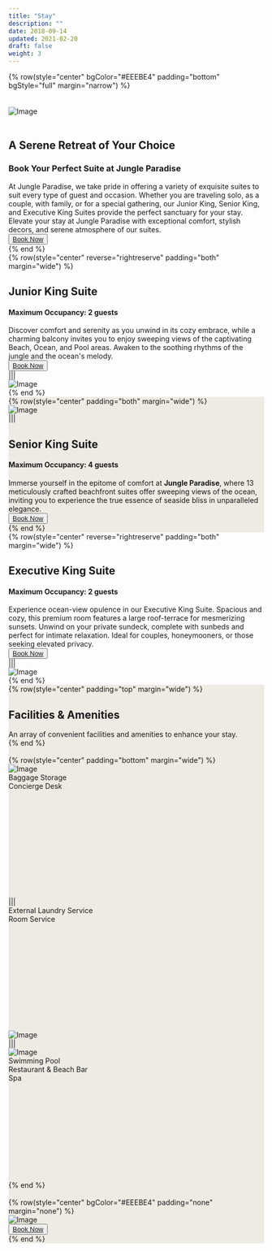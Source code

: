 ```yaml
---
title: "Stay"
description: ""
date: 2018-09-14
updated: 2021-02-20
draft: false
weight: 3
---
```


<!-- section 1 (header) -->

{% row(style="center" bgColor="#EEEBE4" padding="bottom" bgStyle="full" margin="narrow") %}

<br>

<br>

<div class="container mx-auto">

![Image](./img/stay_header.webp#mx-auto)

<br>

## A Serene Retreat of Your Choice

### Book Your Perfect Suite at Jungle Paradise

<p class="max-w-6xl mx-auto">At  Jungle Paradise, we take pride in offering a variety of exquisite suites to suit every type of guest and occasion. Whether you are traveling solo, as a couple, with family, or for a special gathering, our Junior King, Senior King, and Executive King Suites provide the perfect sanctuary for your stay.  Elevate your stay at  Jungle Paradise with exceptional comfort, stylish decors, and serene atmosphere of our suites.</p>


<button><a href="https://hotels.cloudbeds.com/reservation/DNw5Ek#checkin=2023-08-16&checkout=2023-08-17" target="_blank">Book Now</a></button>

</div>

{% end %}

<!-- section 2 -->

<div class="container mx-auto">

{% row(style="center" reverse="rightreserve" padding="both" margin="wide") %}

## Junior King Suite

#### Maximum Occupancy: 2 guests

Discover comfort and serenity as you unwind in its cozy embrace, while a charming balcony invites you to enjoy sweeping views of the captivating Beach, Ocean, and Pool areas. Awaken to the soothing rhythms of the jungle and the ocean's melody.

<button><a href="mailto:info@jungleparadise.tf" target="_blank">Book Now</a></button>

|||

![Image](./img/junior.webp#mx-auto)

{% end %}

</div>

<!-- section 3 -->

<div class="myColor">

<div class="container mx-auto">

{% row(style="center" padding="both" margin="wide") %}

![Image](./img/senior.webp#mx-auto)

|||

## Senior King Suite

#### Maximum Occupancy: 4 guests

Immerse yourself in the epitome of comfort at  **Jungle Paradise**, where 13 meticulously crafted beachfront suites offer sweeping views of the ocean, inviting you to experience the true essence of seaside bliss in unparalleled elegance.

<button><a href="https://hotels.cloudbeds.com/reservation/DNw5Ek#checkin=2023-08-16&checkout=2023-08-17" target="_blank">Book Now</a></button>

{% end %}

</div>
</div>

<!-- section 4 -->

<div class="container mx-auto">

{% row(style="center" reverse="rightreserve" padding="both" margin="wide") %}

## Executive King Suite

#### Maximum Occupancy: 2 guests

Experience ocean-view opulence in our Executive King Suite. Spacious and cozy, this premium room features a large roof-terrace for mesmerizing sunsets. Unwind on your private sundeck, complete with sunbeds and perfect for intimate relaxation. Ideal for couples, honeymooners, or those seeking elevated privacy. 

<button><a href="https://hotels.cloudbeds.com/reservation/DNw5Ek#checkin=2023-08-16&checkout=2023-08-17" target="_blank">Book Now</a></button>

|||

![Image](./img/executive.webp#mx-auto)

{% end %}

</div>

<!-- section 5 -->
<div class="myColor" >
<div class="container mx-auto ">

{% row(style="center" padding="top" margin="wide") %}

## Facilities & Amenities

An array of convenient facilities and amenities to enhance your stay.

{% end %}

<br>

{% row(style="center" padding="bottom" margin="wide") %}

![Image](./img/facilities1.png#stretch)


<div class="flex flex-col justify-center bg-white	" style="height: 245px" >

Baggage Storage

Concierge Desk

</div>

|||

<div class="flex flex-col justify-center bg-white	" style="height: 245px" >

External Laundry Service

Room Service

</div>

![Image](./img/facilities2.png#stretch)

|||


![Image](./img/facilities3.png#stretch)

<div class="flex flex-col justify-center bg-white	" style="height: 245px" >

Swimming Pool

Restaurant & Beach Bar

Spa

</div>

{% end %}

<br>

</div>

<!-- section 5 -->

{% row(style="center" bgColor="#EEEBE4" padding="none" margin="none") %}

![Image](./img/stay_bottom.webp#mx-auto)



<button><a href="https://hotels.cloudbeds.com/reservation/DNw5Ek#checkin=2023-08-16&checkout=2023-08-17" target="_blank">Book Now</a></button>

{% end %}

</div>
<style>
.myColor{
  background-color:#EEEBE4; 
}
p{
    margin: 0px;
}
</style>
